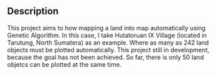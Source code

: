 ## Description
This project aims to how mapping a land into map automatically using Genetic Algorithm.
In this case, I take Hutatoruan IX Village (located in Tarutung, North Sumatera) as an example.
Where as many as 242 land objects must be plotted automatically.
This project still in development, because the goal has not been achieved.
So far, there is only 50 land objetcs can be plotted at the same time.
